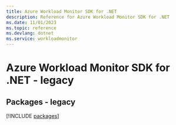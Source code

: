 ```yaml
---
title: Azure Workload Monitor SDK for .NET
description: Reference for Azure Workload Monitor SDK for .NET
ms.date: 11/01/2023
ms.topic: reference
ms.devlang: dotnet
ms.service: workloadmonitor
---
```

# Azure Workload Monitor SDK for .NET - legacy
## Packages - legacy
[!INCLUDE [packages](workload-monitor-index.md)]